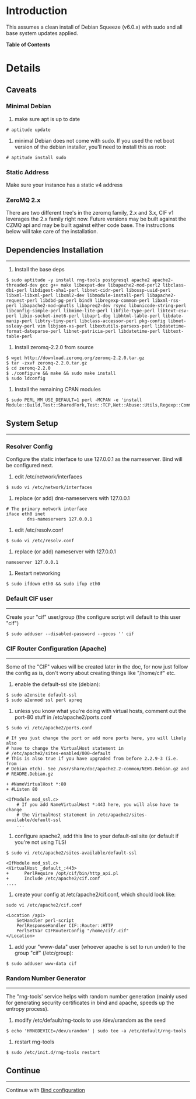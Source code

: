 # Introduction #
This assumes a clean install of Debian Squeeze (v6.0.x) with sudo and all base system updates applied.

**Table of Contents**


# Details #
## Caveats ##
### Minimal Debian ###
  1. make sure apt is up to date
```
# aptitude update
```
  1. minimal Debian does not come with sudo. If you used the net boot version of the debian installer, you'll need to install this as root:
```
# aptitude install sudo
```
### Static Address ###
Make sure your instance has a static v4 address
### ZeroMQ 2.x ###
There are two different tree's in the zeromq family, 2.x and 3.x, CIF v1 leverages the 2.x family right now. Future versions may be built against the CZMQ api and may be built against either code base. The instructions below will take care of the installation.
## Dependencies Installation ##

---

  1. Install the base deps
```
$ sudo aptitude -y install rng-tools postgresql apache2 apache2-threaded-dev gcc g++ make libexpat-dev libapache2-mod-perl2 libclass-dbi-perl libdigest-sha1-perl libnet-cidr-perl libossp-uuid-perl libxml-libxml-perl libxml2-dev libmodule-install-perl libapache2-request-perl libdbd-pg-perl bind9 libregexp-common-perl libxml-rss-perl libapache2-mod-gnutls libapreq2-dev rsync libunicode-string-perl libconfig-simple-perl libmime-lite-perl libfile-type-perl libtext-csv-perl libio-socket-inet6-perl libapr1-dbg libhtml-table-perl libdate-manip-perl libtry-tiny-perl libclass-accessor-perl pkg-config libnet-ssleay-perl vim libjson-xs-perl libextutils-parsexs-perl libdatetime-format-dateparse-perl libnet-patricia-perl libdatetime-perl libtext-table-perl
```
  1. Install zeromq-2.2.0 from source
```
$ wget http://download.zeromq.org/zeromq-2.2.0.tar.gz
$ tar -zxvf zeromq-2.2.0.tar.gz
$ cd zeromq-2.2.0
$ ./configure && make && sudo make install
$ sudo ldconfig
```
  1. Install the remaining CPAN modules
```
$ sudo PERL_MM_USE_DEFAULT=1 perl -MCPAN -e 'install Module::Build,Test::SharedFork,Test::TCP,Net::Abuse::Utils,Regexp::Common::net::CIDR,Linux::Cpuinfo,LWP::Protocol::https,Google::ProtocolBuffers,Iodef::Pb::Simple,Compress::Snappy,Snort::Rule,Time::HiRes,Net::Abuse::Utils::Spamhaus,Net::SSLeay,Net::DNS,Net::DNS::Match,Log::Dispatch,Sys::MemInfo,LWPx::ParanoidAgent,ZeroMQ'
```

## System Setup ##

---

### Resolver Config ###
Configure the static interface to use 127.0.0.1 as the nameserver. Bind will be configured next.

  1. edit /etc/network/interfaces
```
$ sudo vi /etc/network/interfaces
```
  1. replace (or add) dns-nameservers with 127.0.0.1
```
# The primary network interface
iface eth0 inet
        dns-nameservers 127.0.0.1
```
  1. edit /etc/resolv.conf
```
$ sudo vi /etc/resolv.conf
```
  1. replace (or add) nameserver with 127.0.0.1
```
nameserver 127.0.0.1
```
  1. Restart networking
```
$ sudo ifdown eth0 && sudo ifup eth0
```

### Default CIF user ###

---

Create your "cif" user/group (the configure script will default to this user "cif")
```
$ sudo adduser --disabled-password --gecos '' cif
```
### CIF Router Configuration (Apache) ###

---

Some of the "CIF" values will be created later in the doc, for now just follow the config as is, don't worry about creating things like "/home/cif" etc.
  1. enable the default-ssl site (debian):
```
$ sudo a2ensite default-ssl
$ sudo a2enmod ssl perl apreq
```
  1. unless you know what you're doing with virtual hosts, comment out the port-80 stuff in /etc/apache2/ports.conf
```
$ sudo vi /etc/apache2/ports.conf
```
```
# If you just change the port or add more ports here, you will likely also
# have to change the VirtualHost statement in
# /etc/apache2/sites-enabled/000-default
# This is also true if you have upgraded from before 2.2.9-3 (i.e. from
# Debian etch). See /usr/share/doc/apache2.2-common/NEWS.Debian.gz and
# README.Debian.gz

+ #NameVirtualHost *:80
+ #Listen 80

<IfModule mod_ssl.c>
    # If you add NameVirtualHost *:443 here, you will also have to change
    # the VirtualHost statement in /etc/apache2/sites-available/default-ssl
    ...
```
  1. configure apache2, add this line to your default-ssl site (or default if you're not using TLS)
```
$ sudo vi /etc/apache2/sites-available/default-ssl
```
```
<IfModule mod_ssl.c>
<VirtualHost _default_:443>
+      PerlRequire /opt/cif/bin/http_api.pl
+      Include /etc/apache2/cif.conf
....
```
  1. create your config at /etc/apache2/cif.conf, which should look like:
```
sudo vi /etc/apache2/cif.conf
```
```
<Location /api>
    SetHandler perl-script
    PerlResponseHandler CIF::Router::HTTP
    PerlSetVar CIFRouterConfig "/home/cif/.cif"
</Location>

```
  1. add your "www-data" user (whoever apache is set to run under) to the group "cif" (/etc/group):
```
$ sudo adduser www-data cif
```
### Random Number Generator ###

---

The "rng-tools' service helps with random number generation (mainly used for generating security certificates in bind and apache, speeds up the entropy process).
  1. modify /etc/default/rng-tools to use /dev/urandom as the seed
```
$ echo 'HRNGDEVICE=/dev/urandom' | sudo tee -a /etc/default/rng-tools
```
  1. restart rng-tools
```
$ sudo /etc/init.d/rng-tools restart
```
## Continue ##

---

Continue with [Bind configuration](ServerInstall_v1#Bind.md)